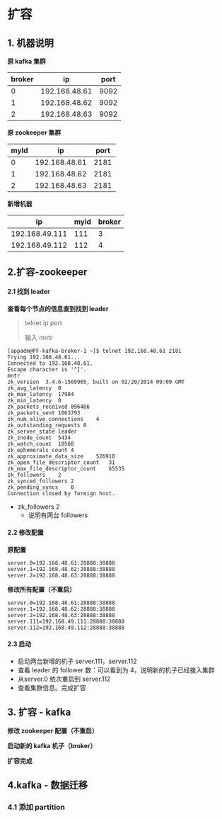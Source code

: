 # 扩容



## 1. 机器说明

**原 kafka 集群**

| broker | ip            | port |
| ------ | ------------- | ---- |
| 0      | 192.168.48.61 | 9092 |
| 1      | 192.168.48.62 | 9092 |
| 2      | 192.168.48.63 | 9092 |

**原 zookeeper 集群**

| myId | ip            | port |
| ---- | ------------- | ---- |
| 0    | 192.168.48.61 | 2181 |
| 1    | 192.168.48.62 | 2181 |
| 2    | 192.168.48.63 | 2181 |

**新增机器**

| ip             | myid | broker |
| -------------- | ---- | ------ |
| 192.168.49.111 | 111  | 3      |
| 192.168.49.112 | 112  | 4      |



## 2.扩容-zookeeper



#### 2.1 找到 leader

**查看每个节点的信息直到找到 leader**

> telnet ip port
>
> 输入 mntr

```
[appadm@PF-kafka-broker-1 ~]$ telnet 192.168.48.61 2181
Trying 192.168.48.61...
Connected to 192.168.48.61.
Escape character is '^]'.
mntr
zk_version	3.4.6-1569965, built on 02/20/2014 09:09 GMT
zk_avg_latency	0
zk_max_latency	17984
zk_min_latency	0
zk_packets_received	896486
zk_packets_sent	1063793
zk_num_alive_connections	4
zk_outstanding_requests	0
zk_server_state	leader
zk_znode_count	5434
zk_watch_count	10568
zk_ephemerals_count	4
zk_approximate_data_size	526910
zk_open_file_descriptor_count	31
zk_max_file_descriptor_count	65535
zk_followers	2
zk_synced_followers	2
zk_pending_syncs	0
Connection closed by foreign host.
```

- zk_followers	2 
  - 说明有两台 followers



#### 2.2 修改配置

**原配置**

```properties
server.0=192.168.48.61:28888:38888
server.1=192.168.48.62:28888:38888
server.2=192.168.48.63:28888:38888
```

**修改所有配置（不重启）**

```properties
server.0=192.168.48.61:28888:38888
server.1=192.168.48.62:28888:38888
server.2=192.168.48.63:28888:38888
server.111=192.168.49.111:28888:38888
server.112=192.168.49.112:28888:38888
```



#### 2.3 启动

- 启动两台新增的机子 server.111，server.112
- 查看 leader 的 follower 数：可以看到为 4，说明新的机子已经接入集群
- 从server.0 依次重启到 server.112
- 查看集群信息。完成扩容



## 3. 扩容 - kafka



**修改 zookeeper 配置（不重启）**



**启动新的 kafka 机子（broker）**



**扩容完成**





## 4.kafka - 数据迁移

### 4.1 添加 partition





